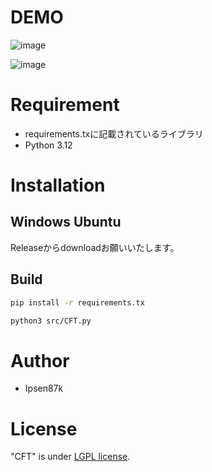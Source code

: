 # DEMO
 
![image](https://github.com/user-attachments/assets/96f68376-8b67-4913-97b2-09d64a424438)

![image](https://github.com/user-attachments/assets/fdd64f99-ffaa-4c42-a985-cb1ac6bf97c9)
 
# Requirement

* requirements.txに記載されているライブラリ
* Python 3.12
 
# Installation

## Windows Ubuntu
Releaseからdownloadお願いいたします。

## Build
```bash
pip install -r requirements.tx

python3 src/CFT.py
```
 
# Author

* Ipsen87k
 
# License
 
"CFT" is under [LGPL license](https://en.wikipedia.org/wiki/GNU_Lesser_General_Public_License).
